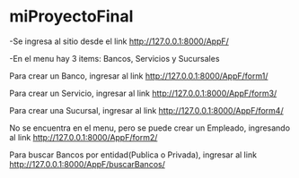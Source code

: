 # miProyectoFinal

-Se ingresa al sitio desde el link
http://127.0.0.1:8000/AppF/

-En el menu hay 3 items: Bancos, Servicios y Sucursales

Para crear un Banco, ingresar al link
http://127.0.0.1:8000/AppF/form1/

Para crear un Servicio, ingresar al link
http://127.0.0.1:8000/AppF/form3/

Para crear una Sucursal, ingresar al link
http://127.0.0.1:8000/AppF/form4/

No se encuentra en el menu, pero se puede crear un Empleado, ingresando al link
http://127.0.0.1:8000/AppF/form2/

Para buscar Bancos por entidad(Publica o Privada), ingresar al link
http://127.0.0.1:8000/AppF/buscarBancos/
